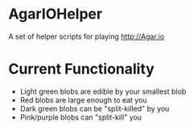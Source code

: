 # AgarIOHelper
A set of helper scripts for playing http://Agar.io

# Current Functionality
* Light green blobs are edible by your smallest blob
* Red blobs are large enough to eat you
* Dark green blobs can be "split-killed" by you
* Pink/purple blobs can "split-kill" you
